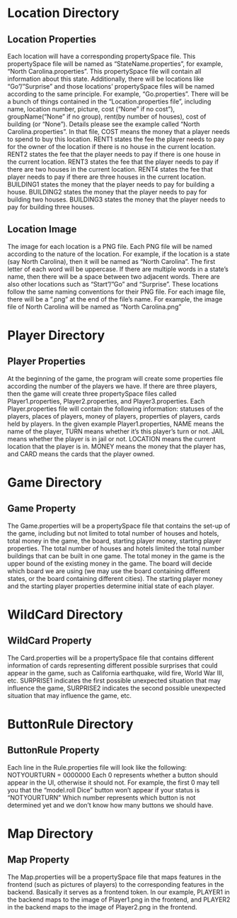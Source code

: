 # Location Directory
## Location Properties
Each location will have a corresponding propertySpace file. This propertySpace file will be named as “StateName.properties”, for example, “North Carolina.properties”. This propertySpace file will contain all information about this state. Additionally, there will be locations like “Go”/”Surprise” and those locations’ propertySpace files will be named according to the same principle. For example, “Go.properties”.
There will be a bunch of things contained in the “Location.properties file”, including name, location number, picture, cost (“None” if no cost”), groupName(“None” if no group), rent(by number of houses), cost of building (or “None”).
Details please see the example called “North Carolina.properties”. In that file,
COST means the money that a player needs to spend to buy this location.
RENT1 states the fee the player needs to pay for the owner of the location if there is no house in the current location. RENT2 states the fee that the player needs to pay if there is one house in the current location. RENT3 states the fee that the player needs to pay if there are two houses in the current location. RENT4 states the fee that player needs to pay if there are three houses in the current location.
BUILDING1 states the money that the player needs to pay for building a house. BUILDING2 states the money that the player needs to pay for building two houses. BUILDING3 states the money that the player needs to pay for building three houses.

## Location Image
The image for each location is a PNG file. Each PNG file will be named according to the nature of the location. For example, if the location is a state (say North Carolina), then it will be named as “North Carolina”. The first letter of each word will be uppercase. If there are multiple words in a state’s name, then there will be a space between two adjacent words. There are also other locations such as “Start”/”Go” and “Surprise”. These locations follow the same naming conventions for their PNG file. For each image file, there will be a “.png” at the end of the file’s name. For example, the image file of North Carolina will be named as “North Carolina.png”

# Player Directory
## Player Properties
At the beginning of the game, the program will create some properties file according the number of the players we have. If there are three players, then the game will create three propertySpace files called Player1.properties, Player2.properties, and Player3.properties.
Each Player.properties file will contain the following information: statuses of the players, places of players, money of players, properties of players, cards held by players.
In the given example Player1.properties, NAME means the name of the player, TURN means whether it’s this player’s turn or not. JAIL means whether the player is in jail or not. LOCATION means the current location that the player is in. MONEY means the money that the player has, and CARD means the cards that the player owned.

#  Game Directory
## Game Property
The Game.properties will be a propertySpace file that contains the set-up of the game, including but not limited to total number of houses and hotels, total money in the game, the board, starting player money, starting player properties. The total number of houses and hotels limited the total number buildings that can be built in one game. The total money in the game is the upper bound of the existing money in the game. The board will decide which board we are using (we may use the board containing different states, or the board containing different cities). The starting player money and the starting player properties determine initial state of each player.

# WildCard Directory
## WildCard Property
The Card.properties will be a propertySpace file that contains different information of cards representing different possible surprises that could appear in the game, such as California earthquake, wild fire, World War III, etc.
SURPRISE1 indicates the first possible unexpected situation that may influence the game, SURPRISE2 indicates the second possible unexpected situation that may influence the game, etc.

# ButtonRule Directory
## ButtonRule Property
Each line in the Rule.properties file will look like the following:
NOTYOURTURN = 0000000
Each 0 represents whether a button should appear in the UI, otherwise it should not. For example, the first 0 may tell you that the “model.roll Dice” button won’t appear if your status is “NOTYOURTURN”
Which number represents which button is not determined yet and we don’t know how many buttons we should have.

# Map Directory
## Map Property
The Map.properties will be a propertySpace file that maps features in the frontend (such as pictures of players) to the corresponding features in the backend. Basically it serves as a frontend token.
In our example, PLAYER1 in the backend maps to the image of Player1.png in the frontend, and PLAYER2 in the backend maps to the image of Player2.png in the frontend.